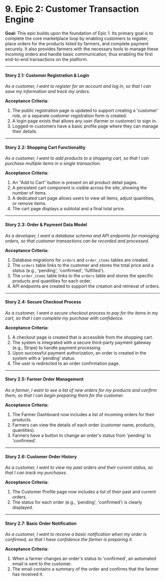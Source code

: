 # 9. Epic 2: Customer Transaction Engine

**Goal:** This epic builds upon the foundation of Epic 1. Its primary goal is to complete the core marketplace loop by enabling customers to register, place orders for the products listed by farmers, and complete payment securely. It also provides farmers with the necessary tools to manage these incoming orders and handle basic communication, thus enabling the first end-to-end transactions on the platform.

---

#### **Story 2.1: Customer Registration & Login**

*As a customer, I want to register for an account and log in, so that I can save my information and track my orders.*

**Acceptance Criteria:**
1.  The public registration page is updated to support creating a 'customer' role, or a separate customer registration form is created.
2.  A login page exists that allows any user (farmer or customer) to sign in.
3.  Logged-in customers have a basic profile page where they can manage their details.

---

#### **Story 2.2: Shopping Cart Functionality**

*As a customer, I want to add products to a shopping cart, so that I can purchase multiple items in a single transaction.*

**Acceptance Criteria:**
1.  An "Add to Cart" button is present on all product detail pages.
2.  A persistent cart component is visible across the site, showing the number of items.
3.  A dedicated cart page allows users to view all items, adjust quantities, or remove items.
4.  The cart page displays a subtotal and a final total price.

---

#### **Story 2.3: Order & Payment Data Model**

*As a developer, I want a database schema and API endpoints for managing orders, so that customer transactions can be recorded and processed.*

**Acceptance Criteria:**
1.  Database migrations for `orders` and `order_items` tables are created.
2.  The `orders` table links to the customer and stores the total price and a status (e.g., 'pending', 'confirmed', 'fulfilled').
3.  The `order_items` table links to the `orders` table and stores the specific products and quantities for each order.
4.  API endpoints are created to support the creation and retrieval of orders.

---

#### **Story 2.4: Secure Checkout Process**

*As a customer, I want a secure checkout process to pay for the items in my cart, so that I can complete my purchase with confidence.*

**Acceptance Criteria:**
1.  A checkout page is created that is accessible from the shopping cart.
2.  The system is integrated with a secure third-party payment gateway (e.g., Stripe) to handle payment processing.
3.  Upon successful payment authorization, an order is created in the system with a 'pending' status.
4.  The user is redirected to an order confirmation page.

---

#### **Story 2.5: Farmer Order Management**

*As a farmer, I want to see a list of new orders for my products and confirm them, so that I can begin preparing them for the customer.*

**Acceptance Criteria:**
1.  The Farmer Dashboard now includes a list of incoming orders for their products.
2.  Farmers can view the details of each order (customer name, products, quantities).
3.  Farmers have a button to change an order's status from 'pending' to 'confirmed'.

---

#### **Story 2.6: Customer Order History**

*As a customer, I want to view my past orders and their current status, so that I can track my purchases.*

**Acceptance Criteria:**
1.  The Customer Profile page now includes a list of their past and current orders.
2.  The status for each order (e.g., 'pending', 'confirmed') is clearly displayed.

---

#### **Story 2.7: Basic Order Notification**

*As a customer, I want to receive a basic notification when my order is confirmed, so that I have confidence the farmer is preparing it.*

**Acceptance Criteria:**
1.  When a farmer changes an order's status to 'confirmed', an automated email is sent to the customer.
2.  The email contains a summary of the order and confirms that the farmer has received it.

